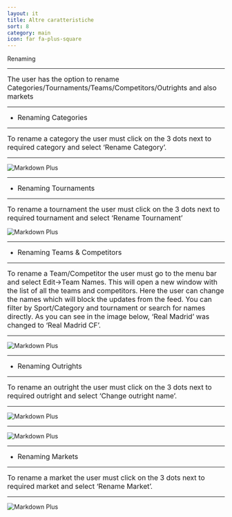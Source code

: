 ```yaml
---
layout: it
title: Altre caratteristiche
sort: 8
category: main
icon: far fa-plus-square
---
```

<p class="message">
   
</p>


Renaming

---


<font size="3">The user has the option to rename Categories/Tournaments/Teams/Competitors/Outrights and also markets</font>

---

- <font size="3">Renaming Categories</font> 

---

<font size="3">To rename a category the user must click on the 3 dots next to required category and select ‘Rename Category’.</font> 

---

![Markdown Plus]({{site.baseurl}}/public/images/altre-caratteristiche/rename-category.png)

---

- <font size="3">Renaming Tournaments</font>

---

<font size="3">To rename a tournament the user must click on the 3 dots next to required tournament and select ‘Rename Tournament’</font>


 ![Markdown Plus]({{site.baseurl}}/public/images/altre-caratteristiche/rename-tournament.png)

 ---
- <font size="3">Renaming Teams & Competitors</font>

---

<font size="3">To rename a Team/Competitor the user must go to the menu bar and select Edit->Team Names. This will open a new window with the list of all the teams and competitors. Here the user can change the names which will block the updates from the feed. You can filter by Sport/Category and tournament or search for names directly. As you can see in the image below, ‘Real Madrid’ was changed to ‘Real Madrid CF’.</font>

---

![Markdown Plus]({{site.baseurl}}/public/images/altre-caratteristiche/edit-name.png)

---

- <font size="3">Renaming Outrights</font>

---

<font size="3">To rename an outright the user must click on the 3 dots next to required outright and select ‘Change outright name’.</font>

---

![Markdown Plus]({{site.baseurl}}/public/images/altre-caratteristiche/change-outright-name2.png)

---

![Markdown Plus]({{site.baseurl}}/public/images/altre-caratteristiche/rename-outrght-tre.png)

---

- <font size="3">Renaming Markets</font>

---

<font size="3">To rename a market the user must click on the 3 dots next to required market and select ‘Rename Market’.</font>

---

![Markdown Plus]({{site.baseurl}}/public/images/altre-caratteristiche/rename-market-quattro.png)